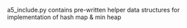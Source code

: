 a5_include.py contains pre-written helper data structures for implementation of hash map & min heap
